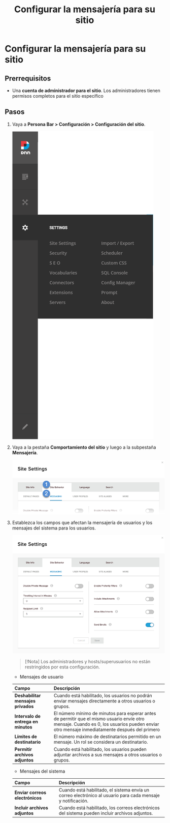﻿---
uid: configure-messaging
locale: es
title: Configurar la mensajería para su sitio
dnnversion: 09.02.00
related-topics: update-site-info,assign-key-pages,add-metadata-to-pages,access-web-config,configure-check-for-new-version,participate-in-improvement-program,configure-html-editor,administrators-extensions-overview,administrators-connectors-overview,administrators-search-overview,administrators-vocabularies-overview
---

# Configurar la mensajería para su sitio

## Prerrequisitos

*   Una **cuenta de administrador para el sitio**. Los administradores tienen permisos completos para el sitio específico

## Pasos

1.  Vaya a **Persona Bar \> Configuración \> Configuración del sitio**.
    
    ![Persona Bar > Configuración > Configuración del sitio](/images/scr-pbar-host-Settings-E91-platform.png)
    
2.  Vaya a la pestaña **Comportamiento del sitio** y luego a la subpestaña **Mensajería**.
    
    ![Comportamiento del sitio > Mensajería](/images/scr-pbtabs-host-Settings-SiteSettings-SiteBehavior-Messaging-E90.png)
    
3.  Establezca los campos que afectan la mensajería de usuarios y los mensajes del sistema para los usuarios.          
    
    ![Configuración del sitio > Comportamiento del sitio > Mensajería](/images/scr-SiteSettings-SiteBehavior-Messaging-E90.png)
              
    > [!Nota] Los administradores y hosts/superusuarios no están restringidos por esta configuración.
    
    <ul><li>Mensajes de usuario</li></ul>

    |**Campo**|**Descripción**|
    |---|---|
    |<strong>Deshabilitar mensajes privados</strong>|Cuando está habilitado, los usuarios no podrán enviar mensajes directamente a otros usuarios o grupos.|
    |<strong>Intervalo de entrega en minutos</strong>|El número mínimo de minutos para esperar antes de permitir que el mismo usuario envíe otro mensaje. Cuando es 0, los usuarios pueden enviar otro mensaje inmediatamente después del primero|
    |<strong>Límites de destinatario</strong>|El número máximo de destinatarios permitido en un mensaje. Un rol se considera un destinatario.|       
    |<strong>Permitir archivos adjuntos</strong>|Cuando está habilitado, los usuarios pueden adjuntar archivos a sus mensajes a otros usuarios o grupos.|
    
    <ul><li>Mensajes del sistema</li></ul>
        
    |**Campo**|**Descripción**|
    |---|---|
    |<strong>Enviar correos electrónicos</strong>|Cuando está habilitado, el sistema envía un correo electrónico al usuario para cada mensaje y notificación.|
    |<strong>Incluir archivos adjuntos</strong>|Cuando está habilitado, los correos electrónicos del sistema pueden incluir archivos adjuntos.|
    
